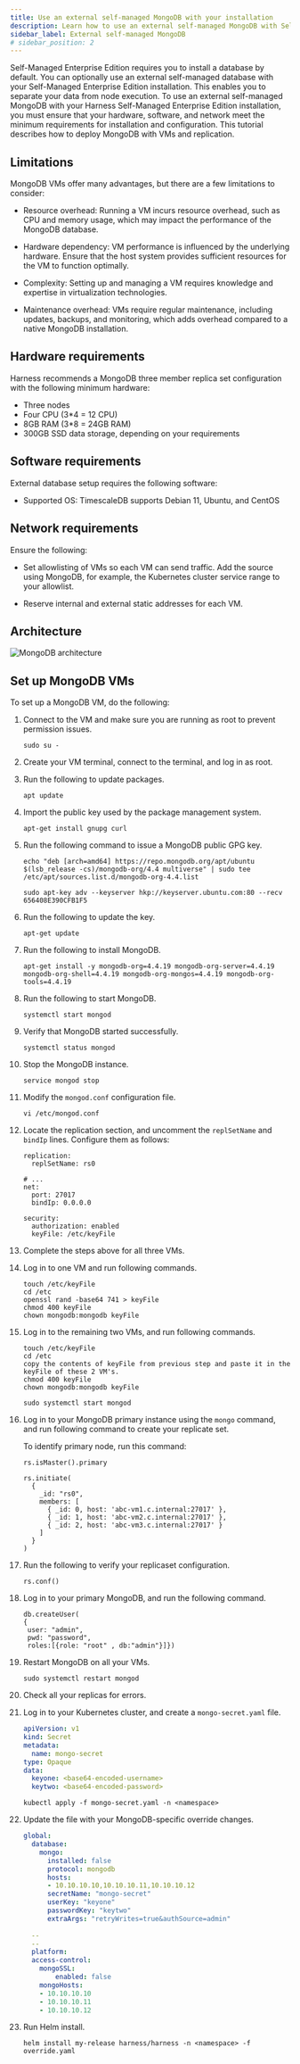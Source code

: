 ```yaml
---
title: Use an external self-managed MongoDB with your installation
description: Learn how to use an external self-managed MongoDB with Self-Managed Enterprise Edition installations.
sidebar_label: External self-managed MongoDB
# sidebar_position: 2
---
```


Self-Managed Enterprise Edition requires you to install a database by default. You can optionally use an external self-managed database with your Self-Managed Enterprise Edition installation. This enables you to separate your data from node execution. To use an external self-managed MongoDB with your Harness Self-Managed Enterprise Edition installation, you must ensure that your hardware, software, and network meet the minimum requirements for installation and configuration. This tutorial describes how to deploy MongoDB with VMs and replication.

## Limitations

MongoDB VMs offer many advantages, but there are a few limitations to consider:

- Resource overhead: Running a VM incurs resource overhead, such as CPU and memory usage, which may impact the performance of the MongoDB database.

- Hardware dependency: VM performance is influenced by the underlying hardware. Ensure that the host system provides sufficient resources for the VM to function optimally.

- Complexity: Setting up and managing a VM requires knowledge and expertise in virtualization technologies.

- Maintenance overhead: VMs require regular maintenance, including updates, backups, and monitoring, which adds overhead compared to a native MongoDB installation.

## Hardware requirements

Harness recommends a MongoDB three member replica set configuration with the following minimum hardware:

- Three nodes
- Four CPU (3*4 = 12 CPU)
- 8GB RAM (3*8 = 24GB RAM)
- 300GB SSD data storage, depending on your requirements

## Software requirements

External database setup requires the following software:

- Supported OS: TimescaleDB supports Debian 11, Ubuntu, and CentOS

## Network requirements

Ensure the following:

- Set allowlisting of VMs so each VM can send traffic. Add the source using MongoDB, for example, the Kubernetes cluster service range to your allowlist.

- Reserve internal and external static addresses for each VM.

## Architecture

![MongoDB architecture](./static/mongodb-self-managed-architecture.png)

## Set up MongoDB VMs

To set up a MongoDB VM, do the following:

1. Connect to the VM and make sure you are running as root to prevent permission issues.

   ```
   sudo su -
   ```


2. Create your VM terminal, connect to the terminal, and log in as root.

3. Run the following to update packages.

   ```
   apt update
   ```

4. Import the public key used by the package management system.

   ```
   apt-get install gnupg curl
   ```

5. Run the following command to issue a MongoDB public GPG key.

   ```
   echo "deb [arch=amd64] https://repo.mongodb.org/apt/ubuntu $(lsb_release -cs)/mongodb-org/4.4 multiverse" | sudo tee /etc/apt/sources.list.d/mongodb-org-4.4.list

   sudo apt-key adv --keyserver hkp://keyserver.ubuntu.com:80 --recv 656408E390CFB1F5
   ```

6. Run the following to update the key.

   ```
   apt-get update
   ```

7. Run the following to install MongoDB.

   ```
   apt-get install -y mongodb-org=4.4.19 mongodb-org-server=4.4.19 mongodb-org-shell=4.4.19 mongodb-org-mongos=4.4.19 mongodb-org-tools=4.4.19
   ```

8. Run the following to start MongoDB.

   ```
   systemctl start mongod
   ```

9. Verify that MongoDB started successfully.

   ```
   systemctl status mongod
   ```

10. Stop the MongoDB instance.

    ```
    service mongod stop
    ```

11. Modify the `mongod.conf` configuration file.

    ```
    vi /etc/mongod.conf
    ```

12. Locate the replication section, and uncomment the `replSetName` and `bindIp` lines. Configure them as follows:

    ```
    replication:
      replSetName: rs0
    
    # ...
    net:
      port: 27017
      bindIp: 0.0.0.0 
    
    security:
      authorization: enabled
      keyFile: /etc/keyFile
    ```

13. Complete the steps above for all three VMs.

14. Log in to one VM and run following commands.

    ```
    touch /etc/keyFile
    cd /etc
    openssl rand -base64 741 > keyFile
    chmod 400 keyFile
    chown mongodb:mongodb keyFile
    ````
 
15. Log in to the remaining two VMs, and run following commands.

    ```
    touch /etc/keyFile
    cd /etc
    copy the contents of keyFile from previous step and paste it in the keyFile of these 2 VM's.
    chmod 400 keyFile
    chown mongodb:mongodb keyFile
    ```
    
    ```
    sudo systemctl start mongod
    ```

16. Log in to your MongoDB primary instance using the `mongo` command, and run following command to create your replicate set.

    To identify primary node, run this command:

    ```
    rs.isMaster().primary
    ```

    ```
    rs.initiate(
      {
        _id: "rs0",
        members: [
          { _id: 0, host: 'abc-vm1.c.internal:27017' },
          { _id: 1, host: 'abc-vm2.c.internal:27017' },
          { _id: 2, host: 'abc-vm3.c.internal:27017' }
        ]
      }
    )
    ```

17. Run the following to verify your replicaset configuration.

    ```
    rs.conf()
    ```

18. Log in to your primary MongoDB, and run the following command.

    ```
    db.createUser(
    {
     user: "admin",
     pwd: "password",
     roles:[{role: "root" , db:"admin"}]})
    ```

19. Restart MongoDB on all your VMs.

    ```
    sudo systemctl restart mongod
    ```

20. Check all your replicas for errors.

21. Log in to your Kubernetes cluster, and create a `mongo-secret.yaml` file.

    ```yaml
    apiVersion: v1
    kind: Secret
    metadata:
      name: mongo-secret
    type: Opaque
    data:
      keyone: <base64-encoded-username>
      keytwo: <base64-encoded-password>
    ```

    ```
    kubectl apply -f mongo-secret.yaml -n <namespace>
    ```

22. Update the file with your MongoDB-specific override changes.

    ```yaml
    global:
      database:
        mongo:
          installed: false
          protocol: mongodb
          hosts: 
          - 10.10.10.10,10.10.10.11,10.10.10.12 
          secretName: "mongo-secret"
          userKey: "keyone"
          passwordKey: "keytwo"
          extraArgs: "retryWrites=true&authSource=admin"
          
      --
      --
      platform:
      access-control:
        mongoSSL:
            enabled: false
        mongoHosts:
        - 10.10.10.10
        - 10.10.10.11
        - 10.10.10.12
    ```

23. Run Helm install.

    ```
    helm install my-release harness/harness -n <namespace> -f override.yaml
    ```
